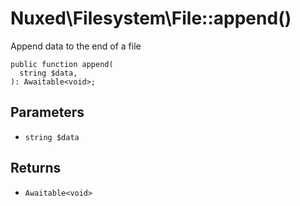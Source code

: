 # Nuxed\\Filesystem\\File::append()




Append data to the end of a file




``` Hack
public function append(
  string $data,
): Awaitable<void>;
```




## Parameters




+ ` string $data `




## Returns




* ` Awaitable<void> `